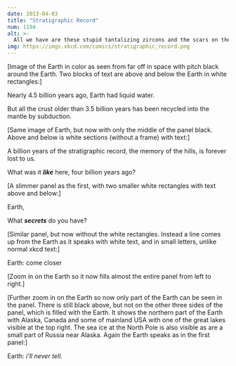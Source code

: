 ```yaml
---
date: 2013-04-03
title: "Stratigraphic Record"
num: 1194
alt: >-
  All we have are these stupid tantalizing zircons and the scars on the face of the Moon.
img: https://imgs.xkcd.com/comics/stratigraphic_record.png
---
```

[Image of the Earth in color as seen from far off in space with pitch black around the Earth. Two blocks of text are above and below the Earth in white rectangles:]

Nearly 4.5 billion years ago, Earth had liquid water.

But all the crust older than 3.5 billion years has been recycled into the mantle by subduction.

[Same image of Earth, but now with only the middle of the panel black. Above and below is white sections (without a frame) with text:]

A billion years of the stratigraphic record, the memory of the hills, is forever lost to us.

What was it ***like*** here, four billion years ago?

[A slimmer panel as the first, with two smaller white rectangles with text above and below:]

Earth,

What ***secrets*** do you have?

[Similar panel, but now without the white rectangles. Instead a line comes up from the Earth as it speaks with white text, and in small letters, unlike normal xkcd text:]

Earth: come closer

[Zoom in on the Earth so it now fills almost the entire panel from left to right.]

[Further zoom in on the Earth so now only part of the Earth can be seen in the panel. There is still black above, but not on the other three sides of the panel, which is filled with the Earth. It shows the northern part of the Earth with Alaska, Canada and some of mainland USA with one of the great lakes visible at the top right. The sea ice at the North Pole is also visible as are a small part of Russia near Alaska. Again the Earth speaks as in the first panel:]

Earth: *i'll never tell.*